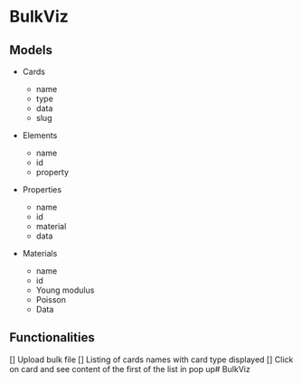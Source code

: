# BulkViz

## Models

- Cards
  - name
  - type
  - data
  - slug

- Elements
  - name
  - id
  - property

- Properties
  - name
  - id
  - material
  - data

- Materials
  - name
  - id
  - Young modulus
  - Poisson
  - Data


## Functionalities
[] Upload bulk file
[] Listing of cards names with card type displayed
[] Click on card and see content of the first of the list in pop up#   B u l k V i z  
 